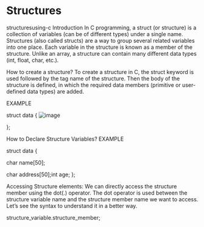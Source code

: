 # Structures
structuresusing-c
Introduction
In C programming, a struct (or structure) is a collection of variables (can be of different types) under a single name. Structures (also called structs) are a way to group several related variables into one place. Each variable in the structure is known as a member of the structure. Unlike an array, a structure can contain many different data types (int, float, char, etc.).

How to create a structure?
To create a structure in C, the struct keyword is used followed by the tag name of the structure. Then the body of the structure is defined, in which the required data members (primitive or user-defined data types) are added.

EXAMPLE

struct data {
![image](https://user-images.githubusercontent.com/125429608/234252748-b2077b5c-0e52-47b6-968d-2197a70b9020.png)


};

How to Declare Structure Variables?
EXAMPLE

struct data {

  char name[50];
  
  char address[50];int age;
};

Accessing Structure elements:
We can directly access the structure member using the dot(.) operator. The dot operator is used between the structure variable name and the structure member name we want to access. Let’s see the syntax to understand it in a better way.

structure_variable.structure_member;
